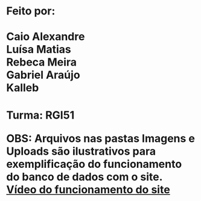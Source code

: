 # <h1>Feito por: <br><br>Caio Alexandre <br>Luísa Matias <br>Rebeca Meira <br>Gabriel Araújo <br>Kalleb
<h1><p>Turma: RGI51</p>
<p>OBS: Arquivos nas pastas Imagens e Uploads são ilustrativos para exemplificação do funcionamento do banco de dados com o site.<br>
<a href="https://youtu.be/f9cbpR1JlmI">Vídeo do funcionamento do site</a></p>
